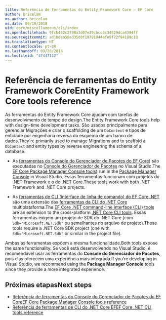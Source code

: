 ```yaml
---
title: Referência de ferramentas do Entity Framework Core – EF Core
author: bricelam
ms.author: bricelam
ms.date: 09/19/2018
uid: core/miscellaneous/cli/index
ms.openlocfilehash: 9fcb452c2798a3d07e39cbcc3c34629dca4394ff
ms.sourcegitcommit: ad1bdea58ed35d0f19791044efe9f72f94189c18
ms.translationtype: HT
ms.contentlocale: pt-BR
ms.lasthandoff: 09/28/2018
ms.locfileid: "47447112"
---
```

# <a name="entity-framework-core-tools-reference"></a><span data-ttu-id="ba006-102">Referência de ferramentas do Entity Framework Core</span><span class="sxs-lookup"><span data-stu-id="ba006-102">Entity Framework Core tools reference</span></span>

<span data-ttu-id="ba006-103">As ferramentas do Entity Framework Core ajudam com tarefas de desenvolvimento de tempo de design.</span><span class="sxs-lookup"><span data-stu-id="ba006-103">The Entity Framework Core tools help with design-time development tasks.</span></span> <span data-ttu-id="ba006-104">São usados principalmente para gerenciar Migrações e criar o scaffolding de um `DbContext` e tipos de entidade por engenharia reversa do esquema de um banco de dados.</span><span class="sxs-lookup"><span data-stu-id="ba006-104">They're primarily used to manage Migrations and to scaffold a `DbContext` and entity types by reverse engineering the schema of a database.</span></span>

* <span data-ttu-id="ba006-105">As [ferramentas do Console do Gerenciador de Pacotes do EF Core](powershell.md)) são executadas no [Console do Gerenciador de Pacotes](https://docs.microsoft.com/nuget/tools/package-manager-console) no Visual Studio.</span><span class="sxs-lookup"><span data-stu-id="ba006-105">The [EF Core Package Manager Console tools](powershell.md)) run in the [Package Manager Console](https://docs.microsoft.com/nuget/tools/package-manager-console) in Visual Studio.</span></span> <span data-ttu-id="ba006-106">Essas ferramentas funcionam com projetos do .NET Framework e o do .NET Core.</span><span class="sxs-lookup"><span data-stu-id="ba006-106">These tools work with both .NET Framework and .NET Core projects.</span></span>

* <span data-ttu-id="ba006-107">As [ferramentas de CLI (interface de linha de comando) do EF Core .NET](dotnet.md) são uma extensão das [ferramentas da CLI do .NET Core](https://docs.microsoft.com/dotnet/core/tools/) multiplataforma.</span><span class="sxs-lookup"><span data-stu-id="ba006-107">The [EF Core .NET command-line interface (CLI) tools](dotnet.md) are an extension to the cross-platform [.NET Core CLI tools](https://docs.microsoft.com/dotnet/core/tools/).</span></span> <span data-ttu-id="ba006-108">Essas ferramentas exigem um projeto de SDK do .NET Core (com `Sdk="Microsoft.NET.Sdk"` ou semelhantes no arquivo de projeto).</span><span class="sxs-lookup"><span data-stu-id="ba006-108">These tools require a .NET Core SDK project (one with `Sdk="Microsoft.NET.Sdk"` or similar in the project file).</span></span>

<span data-ttu-id="ba006-109">Ambas as ferramentas expõem a mesma funcionalidade.</span><span class="sxs-lookup"><span data-stu-id="ba006-109">Both tools expose the same functionality.</span></span> <span data-ttu-id="ba006-110">Se você está desenvolvendo no Visual Studio, é recomendável usar as ferramentas do **Console do Gerenciador de Pacotes**, pois elas oferecem uma experiência mais integrada.</span><span class="sxs-lookup"><span data-stu-id="ba006-110">If you're developing in Visual Studio, we recommend using the **Package Manager Console** tools since they provide a more integrated experience.</span></span>

## <a name="next-steps"></a><span data-ttu-id="ba006-111">Próximas etapas</span><span class="sxs-lookup"><span data-stu-id="ba006-111">Next steps</span></span>

* [<span data-ttu-id="ba006-112">Referência de ferramentas do Console do Gerenciador de Pacotes do EF Core</span><span class="sxs-lookup"><span data-stu-id="ba006-112">EF Core Package Manager Console tools reference</span></span>](powershell.md)
* [<span data-ttu-id="ba006-113">Referência de ferramentas de CLI do .NET Core EF</span><span class="sxs-lookup"><span data-stu-id="ba006-113">EF Core .NET CLI tools reference</span></span>](dotnet.md)